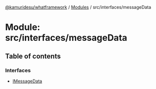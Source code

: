 [@kamuridesu/whatframework](../README.md) / [Modules](../modules.md) / src/interfaces/messageData

# Module: src/interfaces/messageData

## Table of contents

### Interfaces

- [IMessageData](../interfaces/src_interfaces_messageData.IMessageData.md)
